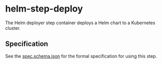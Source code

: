 # helm-step-deploy

The Helm deployer step container deploys a Helm chart to a Kubernetes cluster.

## Specification

See the [spec.schema.json](spec.schema.json) for the formal specification for using this step.
